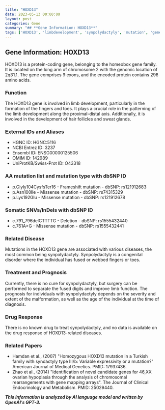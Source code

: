 ```yaml
---
title: "HOXD13"
date: 2023-05-13 00:00:00
layout: post
categories: Gene
summary: "## **Gene Information: HOXD13**"
tags: ['HOXD13', 'limbdevelopment', 'synpolydactyly', 'mutation', 'genetics', 'chromosome2', 'congenitaldisorder', 'surgery']
---
```


## **Gene Information: HOXD13**
HOXD13 is a protein-coding gene, belonging to the homeobox gene family. It is located on the long arm of chromosome 2 with the genomic location of 2q31.1. The gene comprises 9 exons, and the encoded protein contains 298 amino acids.

### **Function**
The HOXD13 gene is involved in limb development, particularly in the formation of the fingers and toes. It plays a crucial role in the patterning of the limb development along the proximal-distal axis. Additionally, it is involved in the development of hair follicles and sweat glands.

### **External IDs and Aliases**
- HGNC ID: HGNC:5116
- NCBI Entrez ID: 3237
- Ensembl ID: ENSG00000125506
- OMIM ID: 142989
- UniProtKB/Swiss-Prot ID: O43318

### **AA mutation list and mutation type with dbSNP ID**
- p.Glyly104CysfsTer16 - Frameshift mutation - dbSNP: rs121912683
- p.Asn100Ile - Missense mutation - dbSNP: rs74315329
- p.Lys192Glu - Missense mutation - dbSNP: rs121912678

### **Somatic SNVs/InDels with dbSNP ID**
- c.791_796delCTTTTG - Deletion - dbSNP: rs1555432440
- c.761A>G - Missense mutation - dbSNP: rs1555432441

### **Related Disease**
Mutations in the HOXD13 gene are associated with various diseases, the most common being synpolydactyly. Synpolydactyly is a congenital disorder where the individual has fused or webbed fingers or toes.

### **Treatment and Prognosis**
Currently, there is no cure for synpolydactyly, but surgery can be performed to separate the fused digits and improve limb function. The prognosis for individuals with synpolydactyly depends on the severity and extent of the malformation, as well as the age of the individual at the time of diagnosis.

### **Drug Response**
There is no known drug to treat synpolydactyly, and no data is available on the drug response of HOXD13-related diseases.

### **Related Papers**
- Hamdan et al., (2007) "Homozygous HOXD13 mutation in a Turkish family with syndactyly type III/b: Variable expressivity or a mutation?" American Journal of Medical Genetics. PMID: 17937436. 
- Zhao et al., (2014) "Identification of novel candidate genes for 46,XX ovarian hypoplasia through the analysis of chromosomal rearrangements with gene mapping arrays". The Journal of Clinical Endocrinology and Metabolism. PMID: 25029440.

**_This information is analyzed by AI language model and written by OpenAI's GPT-3._**